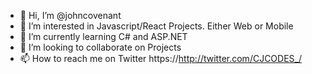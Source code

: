 - 👋 Hi, I’m @johncovenant
- 👀 I’m interested in Javascript/React Projects. Either Web or Mobile
- 🌱 I’m currently learning C# and ASP.NET
- 💞️ I’m looking to collaborate on Projects 
- 📫 How to reach me on Twitter https://http://twitter.com/CJCODES_/
